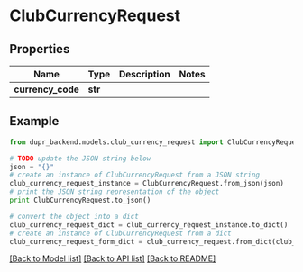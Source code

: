 # ClubCurrencyRequest


## Properties
Name | Type | Description | Notes
------------ | ------------- | ------------- | -------------
**currency_code** | **str** |  | 

## Example

```python
from dupr_backend.models.club_currency_request import ClubCurrencyRequest

# TODO update the JSON string below
json = "{}"
# create an instance of ClubCurrencyRequest from a JSON string
club_currency_request_instance = ClubCurrencyRequest.from_json(json)
# print the JSON string representation of the object
print ClubCurrencyRequest.to_json()

# convert the object into a dict
club_currency_request_dict = club_currency_request_instance.to_dict()
# create an instance of ClubCurrencyRequest from a dict
club_currency_request_form_dict = club_currency_request.from_dict(club_currency_request_dict)
```
[[Back to Model list]](../README.md#documentation-for-models) [[Back to API list]](../README.md#documentation-for-api-endpoints) [[Back to README]](../README.md)


